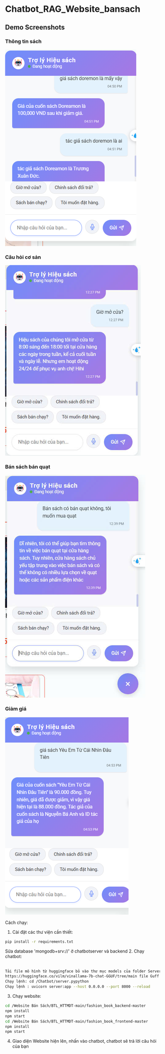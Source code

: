 # Chatbot_RAG_Website_bansach

## Demo Screenshots

### Thông tin sách
![Thông tin sách](./demo/thongtinsach.png)

### Câu hỏi cơ sản
![Câu hỏi cơ sản](./demo/cauhoicosan.jpg)

### Bán sách bán quạt
![Bán sách bán quạt](./demo/bansach_banquat.jpg)

### Giảm giá
![Giảm giá](./demo/giamgia.png)

Cách chạy:
1. Cài đặt các thư viện cần thiết:
```bash
pip install -r requirements.txt
```
Sửa database 'mongodb+srv://<your-links-database>' ở chatbotserver và backend
2. Chạy chatbot:
```bash

Tải file mô hình từ huggingface bỏ vào thư mục models của folder ServerChatbot 
https://huggingface.co/vilm/vinallama-7b-chat-GGUF/tree/main file Guff
Chạy lệnh: cd /Chatbot/server.pypython
Chạy lệnh : uvicorn server:app --host 0.0.0.0 --port 8000 --reload
```
3. Chạy website:
```bash
cd /Website Bán Sách/BTL_HTTMDT-main/fashion_book_backend-master
npm install
npm start
cd /Website Bán Sách/BTL_HTTMDT-main/fashion_book_frontend-master
npm install
npm start
```
4. Giao diện Website hiện lên, nhấn vào chatbot, chatbot sẽ trả lời câu hỏi của bạn
